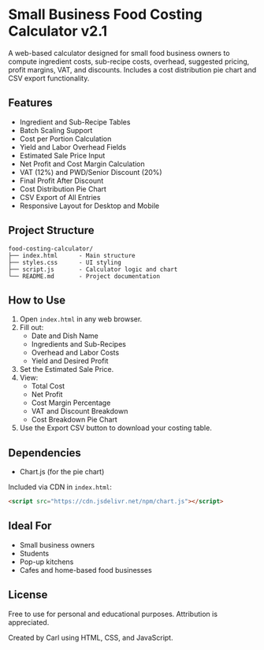 # Small Business Food Costing Calculator v2.1

A web-based calculator designed for small food business owners to compute ingredient costs, sub-recipe costs, overhead, suggested pricing, profit margins, VAT, and discounts. Includes a cost distribution pie chart and CSV export functionality.

## Features

- Ingredient and Sub-Recipe Tables  
- Batch Scaling Support  
- Cost per Portion Calculation  
- Yield and Labor Overhead Fields  
- Estimated Sale Price Input  
- Net Profit and Cost Margin Calculation  
- VAT (12%) and PWD/Senior Discount (20%)  
- Final Profit After Discount  
- Cost Distribution Pie Chart  
- CSV Export of All Entries  
- Responsive Layout for Desktop and Mobile

## Project Structure

```
food-costing-calculator/
├── index.html      - Main structure
├── styles.css      - UI styling
├── script.js       - Calculator logic and chart
└── README.md       - Project documentation
```

## How to Use

1. Open `index.html` in any web browser.
2. Fill out:
   - Date and Dish Name
   - Ingredients and Sub-Recipes
   - Overhead and Labor Costs
   - Yield and Desired Profit
3. Set the Estimated Sale Price.
4. View:
   - Total Cost
   - Net Profit
   - Cost Margin Percentage
   - VAT and Discount Breakdown
   - Cost Breakdown Pie Chart
5. Use the Export CSV button to download your costing table.

## Dependencies

- Chart.js (for the pie chart)

Included via CDN in `index.html`:
```html
<script src="https://cdn.jsdelivr.net/npm/chart.js"></script>
```

## Ideal For

- Small business owners
- Students
- Pop-up kitchens
- Cafes and home-based food businesses

## License

Free to use for personal and educational purposes. Attribution is appreciated.

Created by Carl using HTML, CSS, and JavaScript.
